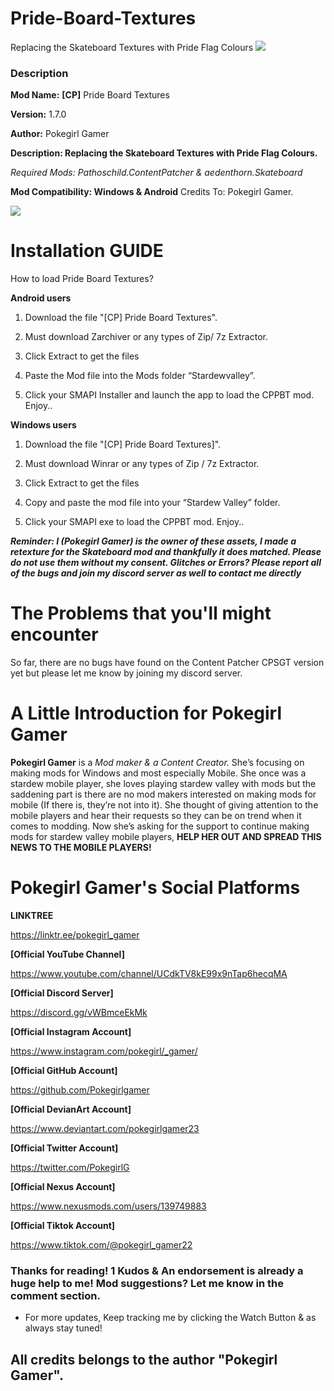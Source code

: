 # Pride-Board-Textures
Replacing the Skateboard Textures with Pride Flag Colours
![](https://staticdelivery.nexusmods.com/mods/1303/images/17068/17068-1687068534-555427535.png)

### **Description**

**Mod Name:** **[CP]** Pride Board Textures

**Version:** 1.7.0

**Author:** Pokegirl Gamer

**Description: Replacing the Skateboard Textures with Pride Flag Colours.**

*Required Mods: Pathoschild.ContentPatcher & aedenthorn.Skateboard*

**Mod Compatibility: Windows & Android**
Credits To: Pokegirl Gamer.

![](https://staticdelivery.nexusmods.com/mods/1303/images/17068/17068-1687068548-436001511.png)

# **Installation GUIDE**

How to load Pride Board Textures?


**Android users**


1. Download the file "[CP] Pride Board Textures".

2. Must download Zarchiver or any types of Zip/ 7z Extractor.

3. Click Extract to get the files

4. Paste the Mod file into the Mods folder “Stardewvalley”.

5. Click your SMAPI Installer and launch the app to load the CPPBT mod. Enjoy..

**Windows users**

1. Download the file "[CP] Pride Board Textures]".

2. Must download Winrar or any types of Zip / 7z Extractor.

3. Click Extract to get the files

4. Copy and paste the mod file into your “Stardew Valley” folder.

5. Click your SMAPI exe to load the CPPBT mod. Enjoy..

***Reminder: I (Pokegirl Gamer) is the owner of these assets, I made a retexture for the Skateboard mod and thankfully it does matched. Please do not use them without my consent. Glitches or Errors? Please report all of the
bugs and join my discord server as well to contact me directly***

# **The Problems that you'll might encounter**

So far, there are no bugs have found on the Content Patcher CPSGT version yet
but please let me know by joining my discord server.

# **A Little Introduction for Pokegirl Gamer**

**Pokegirl Gamer** is a *Mod maker & a Content Creator.* She’s focusing on making mods for Windows and most especially Mobile. She once was a stardew mobile player, she loves playing stardew valley with mods but the saddening part is there are no mod makers interested on making mods for mobile (If there is, they’re not into it). She thought of giving attention to the mobile players and hear their requests so they can be on trend when it comes to modding. Now she’s asking for the support to continue making mods for stardew valley mobile players, **HELP HER OUT AND SPREAD THIS NEWS TO THE MOBILE PLAYERS!**

# **Pokegirl Gamer's Social Platforms**

**LINKTREE**

https://linktr.ee/pokegirl_gamer
 
**[Official YouTube Channel]**

https://www.youtube.com/channel/UCdkTV8kE99x9nTap6hecqMA
 
**[Official Discord Server]**

https://discord.gg/vWBmceEkMk
 
**[Official Instagram Account]**

https://www.instagram.com/pokegirl/_gamer/
 
**[Official GitHub Account]**

https://github.com/Pokegirlgamer

**[Official DevianArt Account]**

https://www.deviantart.com/pokegirlgamer23

**[Official Twitter Account]**

https://twitter.com/PokegirlG

**[Official Nexus Account]**

https://www.nexusmods.com/users/139749883

**[Official Tiktok Account]**

https://www.tiktok.com/@pokegirl_gamer22

### Thanks for reading! 1 Kudos & An endorsement is already a huge help to me! Mod suggestions? Let me know in the comment section.
 
- For more updates, Keep tracking me by clicking the Watch Button & as always stay
tuned!
 
## **All credits belongs to the author "Pokegirl Gamer".**
